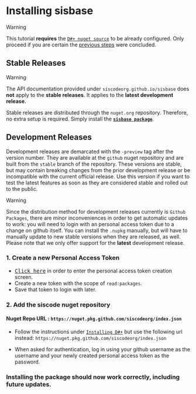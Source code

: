 # Installing sisbase

>[!WARNING]  
>This tutorial **requires** the [`D#+ nuget source`](prerequisites.md) to be already configured.
>Only proceed if you are certain the [previous steps](prerequisites.md) were concluded.

## Stable Releases
> [!WARNING]  
> The API documentation provided under `siscodeorg.github.io/sisbase` does **not** apply to the **stable releases**. It applies to the **latest development release.**

Stable releases are distributed through the `nuget.org` repository. Therefore, no extra setup is required. Simply install the <a href="https://www.nuget.org/packages/sisbase/" target="_blank">**`sisbase package`**</a>.

## Development Releases
Development releases are demarcated with the `-preview` tag after the version number.
They are available at the `github` nuget repository and are built from the `stable` branch of the repository.
These versions are stable, but may contain breaking changes from the prior development release or be incompatible with the current official release.
Use this version if you want to test the latest features as soon as they are considered stable and rolled out to the public.  
> [!WARNING]  
>Since the distribution method for development releases currently is `Github Packages`, there are minor inconveniences in order to get automatic updates to work: you will need to login with an personal access token due to a change on github itself.
>You can install the `.nupkg` manually, but will have to manually update to new stable versions when they are released, as well. Please note that we only offer support for the **latest** development release.

### 1. Create a new Personal Access Token
- <a href="https://github.com/settings/tokens/new" target="_blank"><kbd>Click here</kbd></a> in order to enter the personal access token creation screen.
- Create a new token with the scope of `read:packages`.
- Save that token to login with later.

### 2. Add the siscode nuget repository
#### Nuget Repo URL : `https://nuget.pkg.github.com/siscodeorg/index.json`

- Follow the instructions under [`Installing D#+`](prerequisites.md) but use the following url instead:
`https://nuget.pkg.github.com/siscodeorg/index.json`

- When asked for authentication, log in using your github username as the username and your newly created personal access token as the password.

### Installing the package should now work correctly, including future updates.

